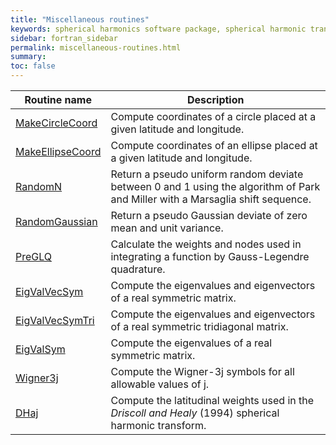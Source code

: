 ```yaml
---
title: "Miscellaneous routines"
keywords: spherical harmonics software package, spherical harmonic transform, legendre functions, multitaper spectral analysis, fortran, Python, gravity, magnetic field
sidebar: fortran_sidebar
permalink: miscellaneous-routines.html
summary: 
toc: false
---
```


<style>
table:nth-of-type(n) {
    display:table;
    width:100%;
}
table:nth-of-type(n) th:nth-of-type(2) {
    width:75%;
}
</style>

| Routine name | Description |
| ------------ | ----------- |
| [MakeCircleCoord](makecirclecoord.html) | Compute coordinates of a circle placed at a given latitude and longitude. | 
| [MakeEllipseCoord](makeellipsecoord.html) | Compute coordinates of an ellipse placed at a given latitude and longitude. |
| [RandomN](randomn.html) | Return a pseudo uniform random deviate between 0 and 1 using the algorithm of Park and Miller with a Marsaglia shift sequence. |
| [RandomGaussian](randomgaussian.html) | Return a pseudo Gaussian deviate of zero mean and unit variance.|
| [PreGLQ](preglq.html) | Calculate the weights and nodes used in integrating a function by Gauss-Legendre quadrature. |
| [EigValVecSym](eigvalvecsym.html) | Compute the eigenvalues and eigenvectors of a real symmetric matrix. |
| [EigValVecSymTri](eigvalvecsymtri.html) | Compute the eigenvalues and eigenvectors of a real symmetric tridiagonal matrix. |
| [EigValSym](eigvalsym.html) | Compute the eigenvalues of a real symmetric matrix. |
| [Wigner3j](wigner3j.html) | Compute the Wigner-3j symbols for all allowable values of j. |
| [DHaj](dhaj.html) | Compute the latitudinal weights used in the *Driscoll and Healy* (1994) spherical harmonic transform. |
